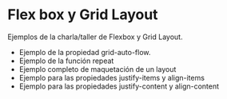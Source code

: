 # Flex box y Grid Layout

Ejemplos de la charla/taller de Flexbox y Grid Layout.

- Ejemplo de la propiedad grid-auto-flow.
- Ejemplo de la función repeat
- Ejemplo completo de maquetación de un layout
- Ejemplo para las propiedades justify-items y align-items
- Ejemplo para las propiedades justify-content y align-content
